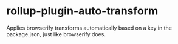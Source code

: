 rollup-plugin-auto-transform
===

Applies browserify transforms automatically based on a key in the package.json, just like browserify does.
